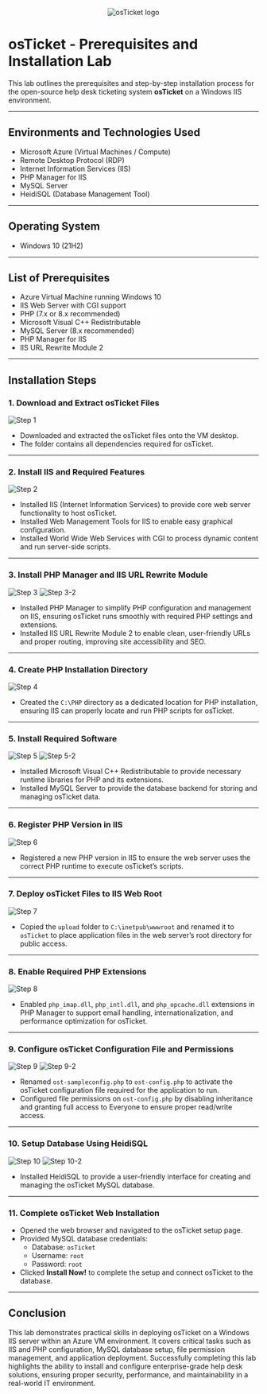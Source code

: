 <p align="center">
  <img src="https://i.imgur.com/Clzj7Xs.png" alt="osTicket logo" />
</p>

# osTicket - Prerequisites and Installation Lab

This lab outlines the prerequisites and step-by-step installation process for the open-source help desk ticketing system **osTicket** on a Windows IIS environment.

---

## Environments and Technologies Used

- Microsoft Azure (Virtual Machines / Compute)
- Remote Desktop Protocol (RDP)
- Internet Information Services (IIS)
- PHP Manager for IIS
- MySQL Server
- HeidiSQL (Database Management Tool)

---

## Operating System

- Windows 10 (21H2)

---

## List of Prerequisites

- Azure Virtual Machine running Windows 10
- IIS Web Server with CGI support
- PHP (7.x or 8.x recommended)
- Microsoft Visual C++ Redistributable
- MySQL Server (8.x recommended)
- PHP Manager for IIS
- IIS URL Rewrite Module 2

---

## Installation Steps

### 1. Download and Extract osTicket Files

![Step 1](https://github.com/user-attachments/assets/2710c685-4615-4ee6-90ab-6f55a5b8804a)
- Downloaded and extracted the osTicket files onto the VM desktop.
- The folder contains all dependencies required for osTicket.

---

### 2. Install IIS and Required Features

![Step 2](https://github.com/user-attachments/assets/fe16da85-401c-4191-a4a9-e26a49e3b76e)
- Installed IIS (Internet Information Services) to provide core web server functionality to host osTicket.
- Installed Web Management Tools for IIS to enable easy graphical configuration.
- Installed World Wide Web Services with CGI to process dynamic content and run server-side scripts.

---

### 3. Install PHP Manager and IIS URL Rewrite Module

![Step 3](https://github.com/user-attachments/assets/f7418b73-8047-41d7-af09-7c0156330c6e)
![Step 3-2](https://github.com/user-attachments/assets/67ab74c0-30d5-439b-9a84-51fc9cd6afa7)
- Installed PHP Manager to simplify PHP configuration and management on IIS, ensuring osTicket runs smoothly with required PHP settings and extensions.
- Installed IIS URL Rewrite Module 2 to enable clean, user-friendly URLs and proper routing, improving site accessibility and SEO.

---

### 4. Create PHP Installation Directory

![Step 4](https://github.com/user-attachments/assets/49d36380-9581-42d5-b0fd-2ce4ed2a8370)
- Created the `C:\PHP` directory as a dedicated location for PHP installation, ensuring IIS can properly locate and run PHP scripts for osTicket.

---

### 5. Install Required Software

![Step 5](https://github.com/user-attachments/assets/3f901788-0367-4de9-b705-815752ad6f02)
![Step 5-2](https://github.com/user-attachments/assets/257fbf52-6f96-4f0f-9c44-8a807df9344c)
- Installed Microsoft Visual C++ Redistributable to provide necessary runtime libraries for PHP and its extensions.
- Installed MySQL Server to provide the database backend for storing and managing osTicket data.

---

### 6. Register PHP Version in IIS

![Step 6](https://github.com/user-attachments/assets/2a32b287-14ca-4ad9-8579-0bb9398ef019)
- Registered a new PHP version in IIS to ensure the web server uses the correct PHP runtime to execute osTicket’s scripts.

---

### 7. Deploy osTicket Files to IIS Web Root

![Step 7](https://github.com/user-attachments/assets/e1eed563-0d32-4788-8ab1-2d227c3ec117)
- Copied the `upload` folder to `C:\inetpub\wwwroot` and renamed it to `osTicket` to place application files in the web server’s root directory for public access.

---

### 8. Enable Required PHP Extensions

![Step 8](https://github.com/user-attachments/assets/9a85ca98-eeb7-4d15-be5d-49037d25d72a)
- Enabled `php_imap.dll`, `php_intl.dll`, and `php_opcache.dll` extensions in PHP Manager to support email handling, internationalization, and performance optimization for osTicket.

---

### 9. Configure osTicket Configuration File and Permissions

![Step 9](https://github.com/user-attachments/assets/af367257-0159-4431-906e-d65159b40eb5)
![Step 9-2](https://github.com/user-attachments/assets/59a61c61-5a28-49b6-aa0f-cd984e97f70b)
- Renamed `ost-sampleconfig.php` to `ost-config.php` to activate the osTicket configuration file required for the application to run.
- Configured file permissions on `ost-config.php` by disabling inheritance and granting full access to Everyone to ensure proper read/write access.

---

### 10. Setup Database Using HeidiSQL

![Step 10](https://github.com/user-attachments/assets/eb9df101-5552-4fd5-9854-d62ad281555c)
![Step 10-2](https://github.com/user-attachments/assets/09cb59ce-03d7-4e4c-9fda-93c89905f4da)
- Installed HeidiSQL to provide a user-friendly interface for creating and managing the osTicket MySQL database.

---

### 11. Complete osTicket Web Installation

- Opened the web browser and navigated to the osTicket setup page.
- Provided MySQL database credentials:
  - Database: `osTicket`
  - Username: `root`
  - Password: `root`
- Clicked **Install Now!** to complete the setup and connect osTicket to the database.

---

## Conclusion

This lab demonstrates practical skills in deploying osTicket on a Windows IIS server within an Azure VM environment. It covers critical tasks such as IIS and PHP configuration, MySQL database setup, file permission management, and application deployment. Successfully completing this lab highlights the ability to install and configure enterprise-grade help desk solutions, ensuring proper security, performance, and maintainability in a real-world IT environment.

